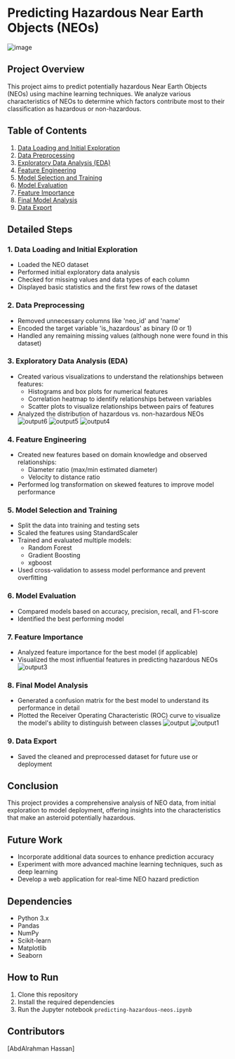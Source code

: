 # Predicting Hazardous Near Earth Objects (NEOs)
![image](https://github.com/user-attachments/assets/ff04537f-9f40-49a1-9bf2-525465a3553d)




## Project Overview
This project aims to predict potentially hazardous Near Earth Objects (NEOs) using machine learning techniques. We analyze various characteristics of NEOs to determine which factors contribute most to their classification as hazardous or non-hazardous.

## Table of Contents
1. [Data Loading and Initial Exploration](#1-data-loading-and-initial-exploration)
2. [Data Preprocessing](#2-data-preprocessing)
3. [Exploratory Data Analysis (EDA)](#3-exploratory-data-analysis-eda)
4. [Feature Engineering](#4-feature-engineering)
5. [Model Selection and Training](#5-model-selection-and-training)
6. [Model Evaluation](#6-model-evaluation)
7. [Feature Importance](#7-feature-importance)
8. [Final Model Analysis](#8-final-model-analysis)
9. [Data Export](#9-data-export)

## Detailed Steps

### 1. Data Loading and Initial Exploration
- Loaded the NEO dataset
- Performed initial exploratory data analysis
- Checked for missing values and data types of each column
- Displayed basic statistics and the first few rows of the dataset

### 2. Data Preprocessing
- Removed unnecessary columns like 'neo_id' and 'name'
- Encoded the target variable 'is_hazardous' as binary (0 or 1)
- Handled any remaining missing values (although none were found in this dataset)

### 3. Exploratory Data Analysis (EDA)
- Created various visualizations to understand the relationships between features:
  - Histograms and box plots for numerical features
  - Correlation heatmap to identify relationships between variables
  - Scatter plots to visualize relationships between pairs of features
- Analyzed the distribution of hazardous vs. non-hazardous NEOs
![output6](https://github.com/user-attachments/assets/bf56dbf9-5826-46d2-8920-992b0aa20e0b)
![output5](https://github.com/user-attachments/assets/2bada6b1-9c56-47a5-9ce3-d12a4d8a3f82)
![output4](https://github.com/user-attachments/assets/0ab58724-aa85-45be-a761-bec568a3a9a0)

### 4. Feature Engineering
- Created new features based on domain knowledge and observed relationships:
  - Diameter ratio (max/min estimated diameter)
  - Velocity to distance ratio
- Performed log transformation on skewed features to improve model performance

### 5. Model Selection and Training
- Split the data into training and testing sets
- Scaled the features using StandardScaler
- Trained and evaluated multiple models:
  - Random Forest
  - Gradient Boosting
  - xgboost
- Used cross-validation to assess model performance and prevent overfitting

### 6. Model Evaluation
- Compared models based on accuracy, precision, recall, and F1-score
- Identified the best performing model

### 7. Feature Importance
- Analyzed feature importance for the best model (if applicable)
- Visualized the most influential features in predicting hazardous NEOs
![output3](https://github.com/user-attachments/assets/f87eb334-5f5a-4b92-9cf1-7d793b4aec84)

### 8. Final Model Analysis
- Generated a confusion matrix for the best model to understand its performance in detail
- Plotted the Receiver Operating Characteristic (ROC) curve to visualize the model's ability to distinguish between classes
![output](https://github.com/user-attachments/assets/072ae90b-7243-485b-ae0d-d4c85056e719)
![output1](https://github.com/user-attachments/assets/f325fa01-d4a8-43dc-8d94-4572a5de6e83)

### 9. Data Export
- Saved the cleaned and preprocessed dataset for future use or deployment

## Conclusion
This project provides a comprehensive analysis of NEO data, from initial exploration to model deployment, offering insights into the characteristics that make an asteroid potentially hazardous.

## Future Work
- Incorporate additional data sources to enhance prediction accuracy
- Experiment with more advanced machine learning techniques, such as deep learning
- Develop a web application for real-time NEO hazard prediction

## Dependencies
- Python 3.x
- Pandas
- NumPy
- Scikit-learn
- Matplotlib
- Seaborn

## How to Run
1. Clone this repository
2. Install the required dependencies
3. Run the Jupyter notebook `predicting-hazardous-neos.ipynb`

## Contributors
[AbdAlrahman Hassan]
